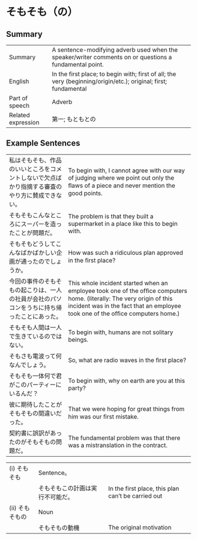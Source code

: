 # そもそも（の）

## Summary

<table><tr>   <td>Summary</td>   <td>A sentence-modifying adverb used when the speaker/writer comments on or questions a fundamental point.</td></tr><tr>   <td>English</td>   <td>In the first place; to begin with; first of all; the very (beginning/origin/etc.); original; first; fundamental</td></tr><tr>   <td>Part of speech</td>   <td>Adverb</td></tr><tr>   <td>Related expression</td>   <td>第一; もともとの</td></tr></table>

## Example Sentences

<table><tr>   <td>私はそもそも、作品のいいところをコメントしないで欠点ばかり指摘する審査のやり方に賛成できない。</td>   <td>To begin with, I cannot agree with our way of judging where we point out only the ﬂaws of a piece and never mention the good points.</td></tr><tr>   <td>そもそもこんなところにスーパーを造ったことが問題だ。</td>   <td>The problem is that they built a supermarket in a place like this to begin with.</td></tr><tr>   <td>そもそもどうしてこんなばかばかしい企画が通ったのでしょうか。</td>   <td>How was such a ridiculous plan approved in the ﬁrst place?</td></tr><tr>   <td>今回の事件のそもそもの起こりは、一人の社員が会社のパソコンをうちに持ち帰ったことにあった。</td>   <td>This whole incident started when an employee took one of the ofﬁce computers home. (literally: The very origin of this incident was in the fact that an employee took one of the ofﬁce computers home.)</td></tr><tr>   <td>そもそも人間は一人で生きているのではない。</td>   <td>To begin with, humans are not solitary beings.</td></tr><tr>   <td>そもさも電波って何なんでしょう。</td>   <td>So, what are radio waves in the ﬁrst place?</td></tr><tr>   <td>そもそも一体何で君がこのパーティーにいるんだ？</td>   <td>To begin with, why on earth are you at this party?</td></tr><tr>   <td>彼に期待したことがそもそもの間違いだった。</td>   <td>That we were hoping for great things from him was our ﬁrst mistake.</td></tr><tr>   <td>契約書に誤訳があったのがそもそもの問題だ。</td>   <td>The fundamental problem was that there was a mistranslation in the contract.</td></tr></table>

<table class="table"><tbody><tr class="tr head"><td class="td"><span class="numbers">(i)</span> <span class="concept">そもそも</span></td><td class="td"><span class="concept"></span><span>Sentence。</span></td><td class="td"></td></tr><tr class="tr"><td class="td"></td><td class="td"><span class="concept">そもそも</span><span>この計画は実行不可能だ。</span></td><td class="td"><span>In the first place, this plan can’t be carried out</span></td></tr><tr class="tr head"><td class="td"><span class="numbers">(ii)</span> <span class="concept">そもそもの</span></td><td class="td"><span class="concept"></span><span>Noun</span></td><td class="td"></td></tr><tr class="tr"><td class="td"></td><td class="td"><span class="concept">そもそもの</span><span>動機</span></td><td class="td"><span>The original motivation</span></td></tr></tbody></table>

